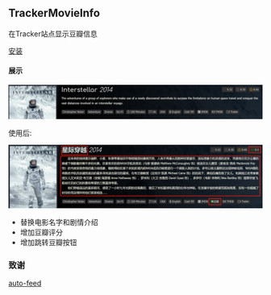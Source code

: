 ## TrackerMovieInfo

在Tracker站点显示豆瓣信息

[安装](https://github.com/Suwmlee/TrackerMovieInfo/raw/master/dist/tracker-movie-info.user.js)

#### 展示

![orignal](imgs/original.png)

使用后:

![fixed](imgs/fixed.png)

- 替换电影名字和剧情介绍
- 增加豆瓣评分
- 增加跳转豆瓣按钮

### 致谢

[auto-feed](https://github.com/tomorrow505/auto_feed_js)
